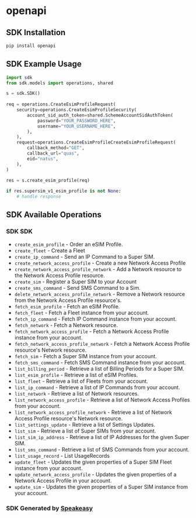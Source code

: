# openapi

<!-- Start SDK Installation -->
## SDK Installation

```bash
pip install openapi
```
<!-- End SDK Installation -->

## SDK Example Usage
<!-- Start SDK Example Usage -->
```python
import sdk
from sdk.models import operations, shared

s = sdk.SDK()
    
req = operations.CreateEsimProfileRequest(
    security=operations.CreateEsimProfileSecurity(
        account_sid_auth_token=shared.SchemeAccountSidAuthToken(
            password="YOUR_PASSWORD_HERE",
            username="YOUR_USERNAME_HERE",
        ),
    ),
    request=operations.CreateEsimProfileCreateEsimProfileRequest(
        callback_method="GET",
        callback_url="quas",
        eid="natus",
    ),
)
    
res = s.create_esim_profile(req)

if res.supersim_v1_esim_profile is not None:
    # handle response
```
<!-- End SDK Example Usage -->

<!-- Start SDK Available Operations -->
## SDK Available Operations

### SDK SDK

* `create_esim_profile` - Order an eSIM Profile.
* `create_fleet` - Create a Fleet
* `create_ip_command` - Send an IP Command to a Super SIM.
* `create_network_access_profile` - Create a new Network Access Profile
* `create_network_access_profile_network` - Add a Network resource to the Network Access Profile resource.
* `create_sim` - Register a Super SIM to your Account
* `create_sms_command` - Send SMS Command to a Sim.
* `delete_network_access_profile_network` - Remove a Network resource from the Network Access Profile resource's.
* `fetch_esim_profile` - Fetch an eSIM Profile.
* `fetch_fleet` - Fetch a Fleet instance from your account.
* `fetch_ip_command` - Fetch IP Command instance from your account.
* `fetch_network` - Fetch a Network resource.
* `fetch_network_access_profile` - Fetch a Network Access Profile instance from your account.
* `fetch_network_access_profile_network` - Fetch a Network Access Profile resource's Network resource.
* `fetch_sim` - Fetch a Super SIM instance from your account.
* `fetch_sms_command` - Fetch SMS Command instance from your account.
* `list_billing_period` - Retrieve a list of Billing Periods for a Super SIM.
* `list_esim_profile` - Retrieve a list of eSIM Profiles.
* `list_fleet` - Retrieve a list of Fleets from your account.
* `list_ip_command` - Retrieve a list of IP Commands from your account.
* `list_network` - Retrieve a list of Network resources.
* `list_network_access_profile` - Retrieve a list of Network Access Profiles from your account.
* `list_network_access_profile_network` - Retrieve a list of Network Access Profile resource's Network resource.
* `list_settings_update` - Retrieve a list of Settings Updates.
* `list_sim` - Retrieve a list of Super SIMs from your account.
* `list_sim_ip_address` - Retrieve a list of IP Addresses for the given Super SIM.
* `list_sms_command` - Retrieve a list of SMS Commands from your account.
* `list_usage_record` - List UsageRecords
* `update_fleet` - Updates the given properties of a Super SIM Fleet instance from your account.
* `update_network_access_profile` - Updates the given properties of a Network Access Profile in your account.
* `update_sim` - Updates the given properties of a Super SIM instance from your account.

<!-- End SDK Available Operations -->

### SDK Generated by [Speakeasy](https://docs.speakeasyapi.dev/docs/using-speakeasy/client-sdks)
